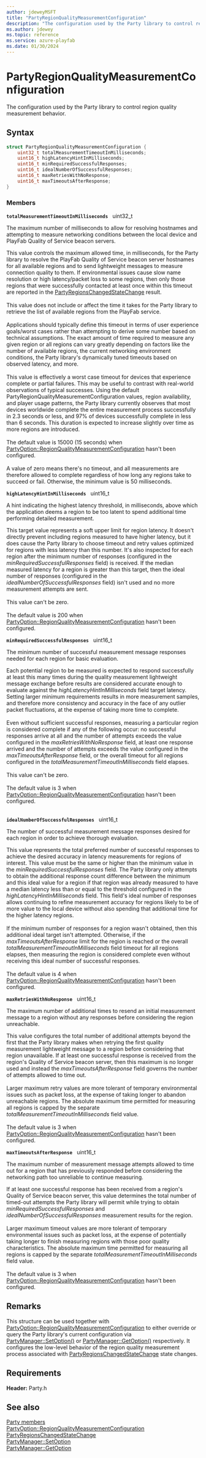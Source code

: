```yaml
---
author: jdeweyMSFT
title: "PartyRegionQualityMeasurementConfiguration"
description: "The configuration used by the Party library to control region quality measurement behavior."
ms.author: jdewey
ms.topic: reference
ms.service: azure-playfab
ms.date: 01/30/2024
---
```


# PartyRegionQualityMeasurementConfiguration  

The configuration used by the Party library to control region quality measurement behavior.  

## Syntax  
  
```cpp
struct PartyRegionQualityMeasurementConfiguration {  
    uint32_t totalMeasurementTimeoutInMilliseconds;  
    uint16_t highLatencyHintInMilliseconds;  
    uint16_t minRequiredSuccessfulResponses;  
    uint16_t idealNumberOfSuccessfulResponses;  
    uint16_t maxRetriesWithNoResponse;  
    uint16_t maxTimeoutsAfterResponse;  
}  
```
  
### Members  
  
**`totalMeasurementTimeoutInMilliseconds`** &nbsp; uint32_t  
  
The maximum number of milliseconds to allow for resolving hostnames and attempting to measure networking conditions between the local device and PlayFab Quality of Service beacon servers.
  
This value controls the maximum allowed time, in milliseconds, for the Party library to resolve the PlayFab Quality of Service beacon server hostnames for all available regions and to send lightweight messages to measure connection quality to them. If environmental issues cause slow name resolution or high latency/packet loss to some regions, then only those regions that were successfully contacted at least once within this timeout are reported in the [PartyRegionsChangedStateChange](partyregionschangedstatechange.md) result. <br /><br /> This value does not include or affect the time it takes for the Party library to retrieve the list of available regions from the PlayFab service.   <br /><br /> Applications should typically define this timeout in terms of user experience goals/worst cases rather than attempting to derive some number based on technical assumptions. The exact amount of time required to measure any given region or all regions can vary greatly depending on factors like the number of available regions, the current networking environment conditions, the Party library's dynamically tuned timeouts based on observed latency, and more.   <br /><br /> This value is effectively a worst case timeout for devices that experience complete or partial failures. This may be useful to contrast with real-world observations of typical successes. Using the default PartyRegionQualityMeasurementConfiguration values, region availability, and player usage patterns, the Party library currently observes that most devices worldwide complete the entire measurement process successfully in 2.3 seconds or less, and 97% of devices successfully complete in less than 6 seconds. This duration is expected to increase slightly over time as more regions are introduced.   <br /><br /> The default value is 15000 (15 seconds) when [PartyOption::RegionQualityMeasurementConfiguration](../enums/partyoption.md) hasn't been configured.   <br /><br /> A value of zero means there's no timeout, and all measurements are therefore allowed to complete regardless of how long any regions take to succeed or fail. Otherwise, the minimum value is 50 milliseconds.
  
**`highLatencyHintInMilliseconds`** &nbsp; uint16_t  
  
A hint indicating the highest latency threshold, in milliseconds, above which the application deems a region to be too latent to spend additional time performing detailed measurement.
  
This target value represents a soft upper limit for region latency. It doesn't directly prevent including regions measured to have higher latency, but it does cause the Party library to choose timeout and retry values optimized for regions with less latency than this number. It's also inspected for each region after the minimum number of responses (configured in the *minRequiredSuccessfulResponses* field) is received. If the median measured latency for a region is greater than this target, then the ideal number of responses (configured in the *idealNumberOfSuccessfulResponses* field) isn't used and no more measurement attempts are sent. <br /><br /> This value can't be zero.   <br /><br /> The default value is 200 when [PartyOption::RegionQualityMeasurementConfiguration](../enums/partyoption.md) hasn't been configured.
  
**`minRequiredSuccessfulResponses`** &nbsp; uint16_t  
  
The minimum number of successful measurement message responses needed for each region for basic evaluation.
  
Each potential region to be measured is expected to respond successfully at least this many times during the quality measurement lightweight message exchange before results are considered accurate enough to evaluate against the *highLatencyHintInMilliseconds* field target latency. Setting larger minimum requirements results in more measurement samples, and therefore more consistency and accuracy in the face of any outlier packet fluctuations, at the expense of taking more time to complete. <br /><br /> Even without sufficient successful responses, measuring a particular region is considered complete if any of the following occur: no successful responses arrive at all and the number of attempts exceeds the value configured in the *maxRetriesWithNoResponse* field, at least one response arrived and the number of attempts exceeds the value configured in the *maxTimeoutsAfterResponse* field, or the overall timeout for all regions configured in the *totalMeasurementTimeoutInMilliseconds* field elapses.   <br /><br /> This value can't be zero.   <br /><br /> The default value is 3 when [PartyOption::RegionQualityMeasurementConfiguration](../enums/partyoption.md) hasn't been configured.   <br /><br />
  
**`idealNumberOfSuccessfulResponses`** &nbsp; uint16_t  
  
The number of successful measurement message responses desired for each region in order to achieve thorough evaluation.
  
This value represents the total preferred number of successful responses to achieve the desired accuracy in latency measurements for regions of interest. This value must be the same or higher than the minimum value in the *minRequiredSuccessfulResponses* field. The Party library only attempts to obtain the additional response count difference between the minimum and this ideal value for a region if that region was already measured to have a median latency less than or equal to the threshold configured in the *highLatencyHintInMilliseconds* field. This field's ideal number of responses allows continuing to refine measurement accuracy for regions likely to be of more value to the local device without also spending that additional time for the higher latency regions. <br /><br /> If the minimum number of responses for a region wasn't obtained, then this additional ideal target isn't attempted. Otherwise, if the *maxTimeoutsAfterResponse* limit for the region is reached or the overall *totalMeasurementTimeoutInMilliseconds* field timeout for all regions elapses, then measuring the region is considered complete even without receiving this ideal number of successful responses.   <br /><br /> The default value is 4 when [PartyOption::RegionQualityMeasurementConfiguration](../enums/partyoption.md) hasn't been configured.
  
**`maxRetriesWithNoResponse`** &nbsp; uint16_t  
  
The maximum number of additional times to resend an initial measurement message to a region without any responses before considering the region unreachable.
  
This value configures the total number of additional attempts beyond the first that the Party library makes when retrying the first quality measurement lightweight message to a region before considering that region unavailable. If at least one successful response is received from the region's Quality of Service beacon server, then this maximum is no longer used and instead the *maxTimeoutsAfterResponse* field governs the number of attempts allowed to time out. <br /><br /> Larger maximum retry values are more tolerant of temporary environmental issues such as packet loss, at the expense of taking longer to abandon unreachable regions. The absolute maximum time permitted for measuring all regions is capped by the separate *totalMeasurementTimeoutInMilliseconds* field value.   <br /><br /> The default value is 3 when [PartyOption::RegionQualityMeasurementConfiguration](../enums/partyoption.md) hasn't been configured.
  
**`maxTimeoutsAfterResponse`** &nbsp; uint16_t  
  
The maximum number of measurement message attempts allowed to time out for a region that has previously responded before considering the networking path too unreliable to continue measuring.
  
If at least one successful response has been received from a region's Quality of Service beacon server, this value determines the total number of timed-out attempts the Party library will permit while trying to obtain *minRequiredSuccessfulResponses* and *idealNumberOfSuccessfulResponses* measurement results for the region. <br /><br /> Larger maximum timeout values are more tolerant of temporary environmental issues such as packet loss, at the expense of potentially taking longer to finish measuring regions with those poor quality characteristics. The absolute maximum time permitted for measuring all regions is capped by the separate *totalMeasurementTimeoutInMilliseconds* field value.   <br /><br /> The default value is 3 when [PartyOption::RegionQualityMeasurementConfiguration](../enums/partyoption.md) hasn't been configured.
  
## Remarks  
  
This structure can be used together with [PartyOption::RegionQualityMeasurementConfiguration](../enums/partyoption.md) to either override or query the Party library's current configuration via [PartyManager::SetOption()](../classes/PartyManager/methods/partymanager_setoption.md) or [PartyManager::GetOption()](../classes/PartyManager/methods/partymanager_getoption.md) respectively. It configures the low-level behavior of the region quality measurement process associated with [PartyRegionsChangedStateChange](partyregionschangedstatechange.md) state changes.
  
## Requirements  
  
**Header:** Party.h
  
## See also  
[Party members](../party_members.md)  
[PartyOption::RegionQualityMeasurementConfiguration](../enums/partyoption.md)  
[PartyRegionsChangedStateChange](partyregionschangedstatechange.md)  
[PartyManager::SetOption](../classes/PartyManager/methods/partymanager_setoption.md)  
[PartyManager::GetOption](../classes/PartyManager/methods/partymanager_getoption.md)
  
  
